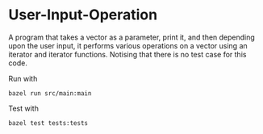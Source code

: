 # User-Input-Operation
A program that takes a vector as a parameter, print it, and then depending upon the user input, it performs various operations on a vector using an iterator and iterator functions. Notising that there is no test case for this code. 

Run with
```
bazel run src/main:main
```

Test with
```
bazel test tests:tests
```
